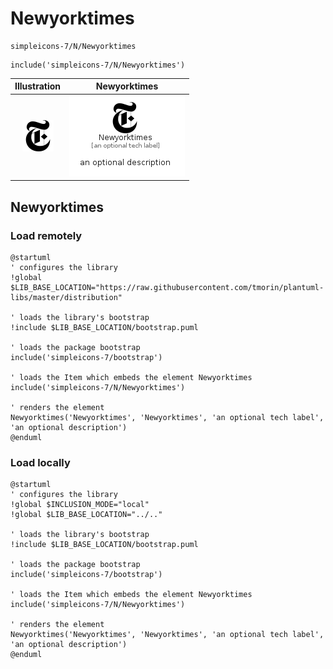 # Newyorktimes


```text
simpleicons-7/N/Newyorktimes
```

```text
include('simpleicons-7/N/Newyorktimes')
```



| Illustration | Newyorktimes |
| :---: | :---: |
| ![illustration for Illustration](../../simpleicons-7/N/Newyorktimes.png) | ![illustration for Newyorktimes](../../simpleicons-7/N/Newyorktimes.Local.png) |




## Newyorktimes

### Load remotely
```plantuml
@startuml
' configures the library
!global $LIB_BASE_LOCATION="https://raw.githubusercontent.com/tmorin/plantuml-libs/master/distribution"

' loads the library's bootstrap
!include $LIB_BASE_LOCATION/bootstrap.puml

' loads the package bootstrap
include('simpleicons-7/bootstrap')

' loads the Item which embeds the element Newyorktimes
include('simpleicons-7/N/Newyorktimes')

' renders the element
Newyorktimes('Newyorktimes', 'Newyorktimes', 'an optional tech label', 'an optional description')
@enduml
```

### Load locally
```plantuml
@startuml
' configures the library
!global $INCLUSION_MODE="local"
!global $LIB_BASE_LOCATION="../.."

' loads the library's bootstrap
!include $LIB_BASE_LOCATION/bootstrap.puml

' loads the package bootstrap
include('simpleicons-7/bootstrap')

' loads the Item which embeds the element Newyorktimes
include('simpleicons-7/N/Newyorktimes')

' renders the element
Newyorktimes('Newyorktimes', 'Newyorktimes', 'an optional tech label', 'an optional description')
@enduml
```

